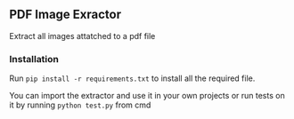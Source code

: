 ## PDF Image Exractor

Extract all images attatched to a pdf file

### Installation

Run `pip install -r requirements.txt` to install all the required file.

You can import the extractor and use it in your own projects or run tests on it by running `python test.py` from cmd